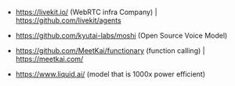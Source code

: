 
- https://livekit.io/ (WebRTC infra Company) | https://github.com/livekit/agents
- https://github.com/kyutai-labs/moshi (Open Source Voice Model)
- https://github.com/MeetKai/functionary (function calling) | https://meetkai.com/


- https://www.liquid.ai/ (model that is 1000x power efficient)
